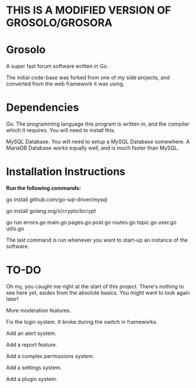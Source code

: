 #  THIS IS A MODIFIED VERSION OF GROSOLO/GROSORA

# Grosolo

A super fast forum software written in Go.

The initial code-base was forked from one of my side projects, and converted from the web framework it was using.



# Dependencies

Go. The programming language this program is written in, and the compiler which it requires. You will need to install this.

MySQL Database. You will need to setup a MySQL Database somewhere. A MariaDB Database works equally well, and is much faster than MySQL.


# Installation Instructions

**Run the following commands:**

go install github.com/go-sql-driver/mysql

go install golang.org/x/crypto/bcrypt

go run errors.go main.go pages.go post.go routes.go topic.go user.go utils.go


The last command is run whenever you want to start-up an instance of the software.

# TO-DO

Oh my, you caught me right at the start of this project. There's nothing to see here yet, asides from the absolute basics. You might want to look again later!


More moderation features.

Fix the login system. It broke during the switch in frameworks.

Add an alert system.

Add a report feature.

Add a complex permissions system.

Add a settings system.

Add a plugin system.
